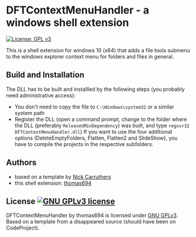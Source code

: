 # DFTContextMenuHandler - a windows shell extension

[![License: GPL v3](https://img.shields.io/badge/License-GPLv3-blue.svg)](https://www.gnu.org/licenses/gpl-3.0)

This is a shell extension for windows 10 (x64) that adds a file tools submenu to the windows explorer context menu for folders and files in general.

## Build and Installation

The DLL has to be built and installled by the following steps (you probably need administrative access):
- You don't need to copy the file to `C:\Windows\system32` or a similar system path
- Register the DLL (open a command prompt, change to the folder where the DLL (preferably `ReleaseUMinDependency`) was built, and type `regsvr32 DFTContextMenuHandler.dll`)
If you want to use the four additional options (DeleteEmptyFolders, Flatten, Flatten2 and SlideShow), you have to compile the projects in the respective subfolders.

## Authors

- based on a template by [Nick Carruthers](https://www.codeproject.com/script/Membership/View.aspx?mid=161)
- this shell extension: [thomas694](https://github.com/thomas694/DFTContextMenuHandler)

## License <a rel="license" href="https://www.gnu.org/licenses/gpl-3.0"><img alt="GNU GPLv3 license" style="border-width:0" src="https://img.shields.io/badge/License-GPLv3-blue.svg" /></a>

<span xmlns:dct="http://purl.org/dc/terms/" property="dct:title">DFTContextMenuHandler</span> by thomas694 
is licensed under <a rel="license" href="https://www.gnu.org/licenses/gpl-3.0">GNU GPLv3</a>.<br/>
Based on a template from a disappeared source (should have been on CodeProject).
